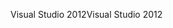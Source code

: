 <span data-ttu-id="82bd5-101">Visual Studio 2012</span><span class="sxs-lookup"><span data-stu-id="82bd5-101">Visual Studio 2012</span></span>